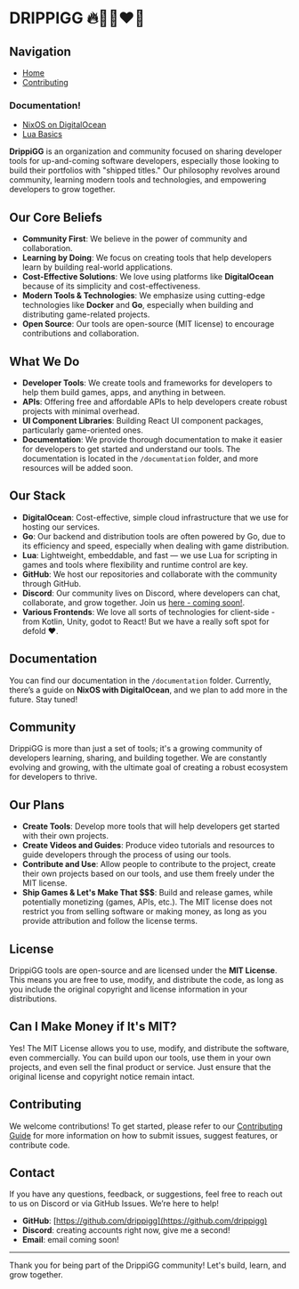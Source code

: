 # DRIPPIGG 🔥🐦‍🔥❤️‍🔥

## Navigation

- [Home](/)
- [Contributing](/contributing/contribution)

### Documentation!
- [NixOS on DigitalOcean](/documentation/nixos-digitalocean)
- [Lua Basics](/documentation/lua-basics)


**DrippiGG** is an organization and community focused on sharing developer tools for up-and-coming software developers, especially those looking to build their portfolios with "shipped titles." Our philosophy revolves around community, learning modern tools and technologies, and empowering developers to grow together.

## Our Core Beliefs

- **Community First**: We believe in the power of community and collaboration.
- **Learning by Doing**: We focus on creating tools that help developers learn by building real-world applications.
- **Cost-Effective Solutions**: We love using platforms like **DigitalOcean** because of its simplicity and cost-effectiveness.
- **Modern Tools & Technologies**: We emphasize using cutting-edge technologies like **Docker** and **Go**, especially when building and distributing game-related projects.
- **Open Source**: Our tools are open-source (MIT license) to encourage contributions and collaboration.

## What We Do

- **Developer Tools**: We create tools and frameworks for developers to help them build games, apps, and anything in between.
- **APIs**: Offering free and affordable APIs to help developers create robust projects with minimal overhead.
- **UI Component Libraries**: Building React UI component packages, particularly game-oriented ones.
- **Documentation**: We provide thorough documentation to make it easier for developers to get started and understand our tools. The documentation is located in the `/documentation` folder, and more resources will be added soon.

## Our Stack

- **DigitalOcean**: Cost-effective, simple cloud infrastructure that we use for hosting our services.
- **Go**: Our backend and distribution tools are often powered by Go, due to its efficiency and speed, especially when dealing with game distribution.
- **Lua**: Lightweight, embeddable, and fast — we use Lua for scripting in games and tools where flexibility and runtime control are key.
- **GitHub**: We host our repositories and collaborate with the community through GitHub.
- **Discord**: Our community lives on Discord, where developers can chat, collaborate, and grow together. Join us [here - coming soon!]().
- **Various Frontends**: We love all sorts of technologies for client-side - from Kotlin, Unity, godot to React! But we have a really soft spot for defold ❤️.

## Documentation

You can find our documentation in the `/documentation` folder. Currently, there’s a guide on **NixOS with DigitalOcean**, and we plan to add more in the future. Stay tuned!

## Community

DrippiGG is more than just a set of tools; it's a growing community of developers learning, sharing, and building together. We are constantly evolving and growing, with the ultimate goal of creating a robust ecosystem for developers to thrive.

## Our Plans

- **Create Tools**: Develop more tools that will help developers get started with their own projects.
- **Create Videos and Guides**: Produce video tutorials and resources to guide developers through the process of using our tools.
- **Contribute and Use**: Allow people to contribute to the project, create their own projects based on our tools, and use them freely under the MIT license.
- **Ship Games & Let's Make That $$$**: Build and release games, while potentially monetizing (games, APIs, etc.). The MIT license does not restrict you from selling software or making money, as long as you provide attribution and follow the license terms.

## License

DrippiGG tools are open-source and are licensed under the **MIT License**. This means you are free to use, modify, and distribute the code, as long as you include the original copyright and license information in your distributions.

## Can I Make Money if It's MIT?

Yes! The MIT License allows you to use, modify, and distribute the software, even commercially. You can build upon our tools, use them in your own projects, and even sell the final product or service. Just ensure that the original license and copyright notice remain intact.

## Contributing

We welcome contributions! To get started, please refer to our [Contributing Guide](/contributing/contribution) for more information on how to submit issues, suggest features, or contribute code.

## Contact

If you have any questions, feedback, or suggestions, feel free to reach out to us on Discord or via GitHub Issues. We’re here to help!

- **GitHub**: [https://github.com/drippigg](https://github.com/drippigg)
- **Discord**: creating accounts right now, give me a second!
- **Email**: email coming soon!

---

Thank you for being part of the DrippiGG community! Let's build, learn, and grow together.
